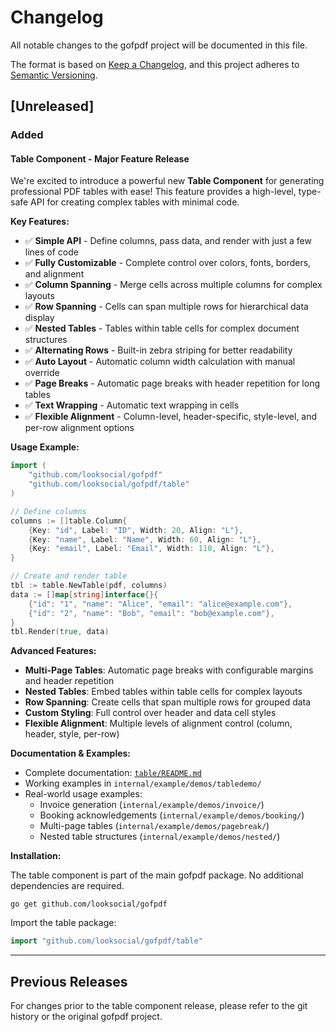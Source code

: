 # Changelog

All notable changes to the gofpdf project will be documented in this file.

The format is based on [Keep a Changelog](https://keepachangelog.com/en/1.0.0/),
and this project adheres to [Semantic Versioning](https://semver.org/spec/v2.0.0.html).

## [Unreleased]

### Added

#### Table Component - Major Feature Release

We're excited to introduce a powerful new **Table Component** for generating professional PDF tables with ease! This feature provides a high-level, type-safe API for creating complex tables with minimal code.

**Key Features:**

- ✅ **Simple API** - Define columns, pass data, and render with just a few lines of code
- ✅ **Fully Customizable** - Complete control over colors, fonts, borders, and alignment
- ✅ **Column Spanning** - Merge cells across multiple columns for complex layouts
- ✅ **Row Spanning** - Cells can span multiple rows for hierarchical data display
- ✅ **Nested Tables** - Tables within table cells for complex document structures
- ✅ **Alternating Rows** - Built-in zebra striping for better readability
- ✅ **Auto Layout** - Automatic column width calculation with manual override
- ✅ **Page Breaks** - Automatic page breaks with header repetition for long tables
- ✅ **Text Wrapping** - Automatic text wrapping in cells
- ✅ **Flexible Alignment** - Column-level, header-specific, style-level, and per-row alignment options

**Usage Example:**

```go
import (
    "github.com/looksocial/gofpdf"
    "github.com/looksocial/gofpdf/table"
)

// Define columns
columns := []table.Column{
    {Key: "id", Label: "ID", Width: 20, Align: "L"},
    {Key: "name", Label: "Name", Width: 60, Align: "L"},
    {Key: "email", Label: "Email", Width: 110, Align: "L"},
}

// Create and render table
tbl := table.NewTable(pdf, columns)
data := []map[string]interface{}{
    {"id": "1", "name": "Alice", "email": "alice@example.com"},
    {"id": "2", "name": "Bob", "email": "bob@example.com"},
}
tbl.Render(true, data)
```

**Advanced Features:**

- **Multi-Page Tables**: Automatic page breaks with configurable margins and header repetition
- **Nested Tables**: Embed tables within table cells for complex layouts
- **Row Spanning**: Create cells that span multiple rows for grouped data
- **Custom Styling**: Full control over header and data cell styles
- **Flexible Alignment**: Multiple levels of alignment control (column, header, style, per-row)

**Documentation & Examples:**

- Complete documentation: [`table/README.md`](table/README.md)
- Working examples in `internal/example/demos/tabledemo/`
- Real-world usage examples:
  - Invoice generation (`internal/example/demos/invoice/`)
  - Booking acknowledgements (`internal/example/demos/booking/`)
  - Multi-page tables (`internal/example/demos/pagebreak/`)
  - Nested table structures (`internal/example/demos/nested/`)

**Installation:**

The table component is part of the main gofpdf package. No additional dependencies are required.

```shell
go get github.com/looksocial/gofpdf
```

Import the table package:

```go
import "github.com/looksocial/gofpdf/table"
```

---

## Previous Releases

For changes prior to the table component release, please refer to the git history or the original gofpdf project.

